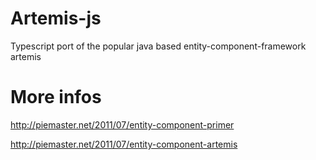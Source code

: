 # Artemis-js 

Typescript port of the popular java based entity-component-framework artemis

# More infos

http://piemaster.net/2011/07/entity-component-primer

http://piemaster.net/2011/07/entity-component-artemis
